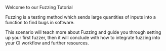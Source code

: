 Welcome to our Fuzzing Tutorial

Fuzzing is a testing method which sends large quantities of inputs into a function to find bugs in software.

This scenario will teach more about Fuzzing and guide you through setting up your first fuzzer, then it will conclude with how to integrate fuzzing into your CI workflow and further resources.
